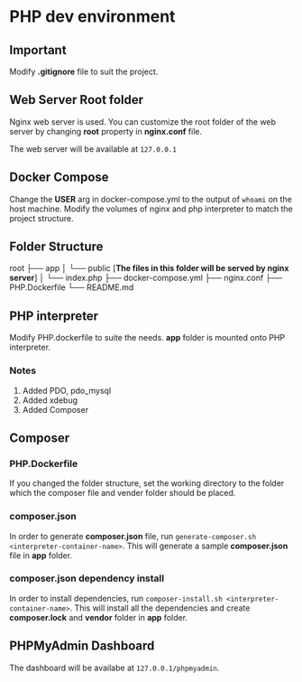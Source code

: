# PHP dev environment

## Important
Modify **.gitignore** file to suit the project.

## Web Server Root folder
Nginx web server is used. You can customize the root folder of the web server by changing **root** property in __nginx.conf__ file.

The web server will be available at `127.0.0.1`

## Docker Compose
Change the **USER** arg in docker-compose.yml to the output of `whoami` on the host machine.
Modify the volumes of nginx and php interpreter to match the project structure.

## Folder Structure
root
├── app
│   └── public [**The files in this folder will be served by nginx server**]
│       └── index.php
├── docker-compose.yml
├── nginx.conf
├── PHP.Dockerfile
└── README.md

## PHP interpreter
Modify PHP.dockerfile to suite the needs. __app__ folder is mounted onto PHP interpreter. 
### Notes
1. Added PDO, pdo_mysql
2. Added xdebug
3. Added Composer

## Composer

### PHP.Dockerfile
If you changed the folder structure, set the working directory to the folder which the composer file and vender folder should be placed.

### composer.json
In order to generate **composer.json** file, run `generate-composer.sh <interpreter-container-name>`. This will generate a sample **composer.json** file in __app__ folder.

### composer.json dependency install
In order to install dependencies, run `composer-install.sh <interpreter-container-name>`. This will install all the dependencies and create **composer.lock** and **vendor** folder in __app__ folder.

## PHPMyAdmin Dashboard

The dashboard will be availabe at `127.0.0.1/phpmyadmin`.